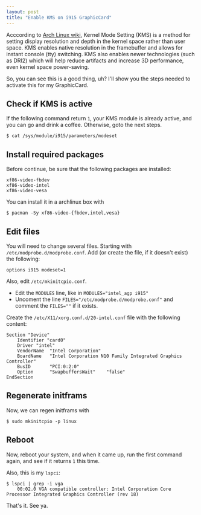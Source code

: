 ```yaml
---
layout: post
title: "Enable KMS on i915 GraphicCard"
---
```


Acccording to
[Arch Linux wiki](https://wiki.archlinux.org/index.php/Kernel_Mode_Setting),
Kernel Mode Setting (KMS) is a method for setting display resolution and depth
in the kernel space rather than user space.
KMS enables native resolution in the framebuffer and allows for instant console
(tty) switching. KMS also enables newer technologies (such as DRI2) which will
help reduce artifacts and increase 3D performance, even kernel space
power-saving.

So, you can see this is a good thing, uh? I'll show you the steps needed to
activate this for my GraphicCard.

## Check if KMS is active

If the following command return `1`, your KMS module is already active, and you
can go and drink a coffee. Otherwise, goto the next steps.

```console
$ cat /sys/module/i915/parameters/modeset
```

## Install required packages

Before continue, be sure that the following packages are installed:

	xf86-video-fbdev
	xf86-video-intel
	xf86-video-vesa


You can install it in a archlinux box with

```console
$ pacman -Sy xf86-video-{fbdev,intel,vesa}
```

## Edit files

You will need to change several files. Starting with
`/etc/modprobe.d/modprobe.conf`. Add (or create the file, if it doesn't exist)
the following:

	options i915 modeset=1

Also, edit `/etc/mkinitcpio.conf`.

* Edit the `MODULES` line, like in `MODULES="intel_agp i915"`
* Uncoment the line `FILES="/etc/modprobe.d/modprobe.conf"` and comment the
`FILES=""` if it exists.

Create the `/etc/X11/xorg.conf.d/20-intel.conf` file with the following content:

	Section "Device"
		Identifier "card0"
		Driver "intel"
		VendorName  "Intel Corporation"
		BoardName   "Intel Corporation N10 Family Integrated Graphics Controller"
		BusID       "PCI:0:2:0"
		Option      "SwapbuffersWait"    "false"
	EndSection

## Regenerate initframs

Now, we can regen initframs with

```console
$ sudo mkinitcpio -p linux
```

## Reboot

Now, reboot your system, and when it came up, run the first command again,
and see if it returns `1` this time.

Also, this is my `lspci`:

```console
$ lspci | grep -i vga
	00:02.0 VGA compatible controller: Intel Corporation Core Processor Integrated Graphics Controller (rev 18)
```

That's it. See ya.
